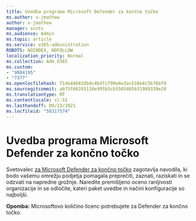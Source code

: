 ```yaml
---
title: Uvedba programa Microsoft Defender za končno točko
ms.author: v-jmathew
author: v-jmathew
manager: scotv
ms.audience: Admin
ms.topic: article
ms.service: o365-administration
ROBOTS: NOINDEX, NOFOLLOW
localization_priority: Normal
ms.collection: Adm_O365
ms.custom:
- "9004195"
- "7377"
ms.openlocfilehash: f1de44682dbdc4bdfc799e0a3ac618e4c5b76bf0
ms.sourcegitcommit: ab75f66355116e995b3cb5505465b31989339e28
ms.translationtype: MT
ms.contentlocale: sl-SI
ms.lasthandoff: 08/13/2021
ms.locfileid: "58317574"
---
```

# <a name="deploy-microsoft-defender-for-endpoint"></a>Uvedba programa Microsoft Defender za končno točko

Svetovalec [za Microsoft Defender za končno točko](https://go.microsoft.com/fwlink/?linkid=2146241) zagotavlja navodila, ki bodo vašemu omrežju podjetja pomagala preprečiti, zaznati, raziskati in se odzvati na napredne grožnje. Naredite premišljeno oceno ranljivosti organizacije in se odločite, kateri paket uvedbe in načini konfiguracije so najboljši.

**Opomba:** Microsoftovo količino licenc potrebujete za Defender za končno točko.
